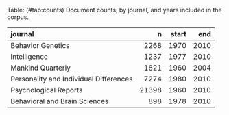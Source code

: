 Table: (\#tab:counts) Document counts, by journal, and years included in the corpus.

|journal                                |     n| start|  end|
|:--------------------------------------|-----:|-----:|----:|
|Behavior Genetics                      |  2268|  1970| 2010|
|Intelligence                           |  1237|  1977| 2010|
|Mankind Quarterly                      |  1821|  1960| 2004|
|Personality and Individual Differences |  7274|  1980| 2010|
|Psychological Reports                  | 21398|  1960| 2010|
|Behavioral and Brain Sciences          |   898|  1978| 2010|
